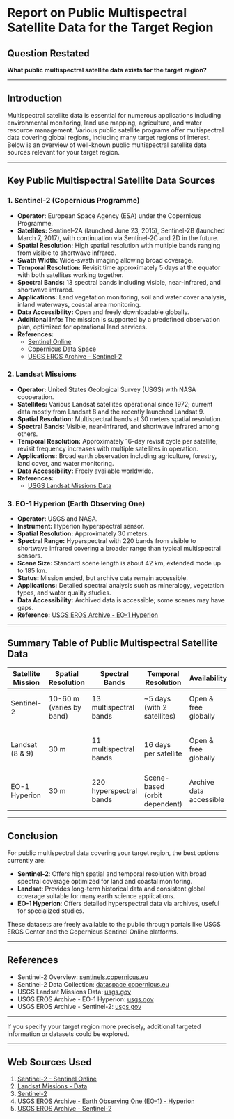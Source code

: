 # Report on Public Multispectral Satellite Data for the Target Region

## Question Restated
**What public multispectral satellite data exists for the target region?**

---

## Introduction
Multispectral satellite data is essential for numerous applications including environmental monitoring, land use mapping, agriculture, and water resource management. Various public satellite programs offer multispectral data covering global regions, including many target regions of interest. Below is an overview of well-known public multispectral satellite data sources relevant for your target region.

---

## Key Public Multispectral Satellite Data Sources

### 1. Sentinel-2 (Copernicus Programme)
- **Operator:** European Space Agency (ESA) under the Copernicus Programme.
- **Satellites:** Sentinel-2A (launched June 23, 2015), Sentinel-2B (launched March 7, 2017), with continuation via Sentinel-2C and 2D in the future.
- **Spatial Resolution:** High spatial resolution with multiple bands ranging from visible to shortwave infrared.
- **Swath Width:** Wide-swath imaging allowing broad coverage.
- **Temporal Resolution:** Revisit time approximately 5 days at the equator with both satellites working together.
- **Spectral Bands:** 13 spectral bands including visible, near-infrared, and shortwave infrared.
- **Applications:** Land vegetation monitoring, soil and water cover analysis, inland waterways, coastal area monitoring.
- **Data Accessibility:** Open and freely downloadable globally.
- **Additional Info:** The mission is supported by a predefined observation plan, optimized for operational land services.
- **References:** 
  - [Sentinel Online](https://sentinels.copernicus.eu/copernicus/sentinel-2)
  - [Copernicus Data Space](https://dataspace.copernicus.eu/explore-data/data-collections/sentinel-data/sentinel-2)
  - [USGS EROS Archive - Sentinel-2](https://www.usgs.gov/centers/eros/science/usgs-eros-archive-sentinel-2)

### 2. Landsat Missions
- **Operator:** United States Geological Survey (USGS) with NASA cooperation.
- **Satellites:** Various Landsat satellites operational since 1972; current data mostly from Landsat 8 and the recently launched Landsat 9.
- **Spatial Resolution:** Multispectral bands at 30 meters spatial resolution.
- **Spectral Bands:** Visible, near-infrared, and shortwave infrared among others.
- **Temporal Resolution:** Approximately 16-day revisit cycle per satellite; revisit frequency increases with multiple satellites in operation.
- **Applications:** Broad earth observation including agriculture, forestry, land cover, and water monitoring.
- **Data Accessibility:** Freely available worldwide.
- **References:**
  - [USGS Landsat Missions Data](https://www.usgs.gov/landsat-missions/data)

### 3. EO-1 Hyperion (Earth Observing One)
- **Operator:** USGS and NASA.
- **Instrument:** Hyperion hyperspectral sensor.
- **Spatial Resolution:** Approximately 30 meters.
- **Spectral Range:** Hyperspectral with 220 bands from visible to shortwave infrared covering a broader range than typical multispectral sensors.
- **Scene Size:** Standard scene length is about 42 km, extended mode up to 185 km.
- **Status:** Mission ended, but archive data remain accessible.
- **Applications:** Detailed spectral analysis such as mineralogy, vegetation types, and water quality studies.
- **Data Accessibility:** Archived data is accessible; some scenes may have gaps.
- **Reference:** [USGS EROS Archive - EO-1 Hyperion](https://www.usgs.gov/centers/eros/science/usgs-eros-archive-earth-observing-one-eo-1-hyperion)

---

## Summary Table of Public Multispectral Satellite Data

| Satellite Mission | Spatial Resolution | Spectral Bands | Temporal Resolution | Availability | Main Applications |
|-------------------|--------------------|----------------|---------------------|--------------|-------------------|
| Sentinel-2        | 10-60 m (varies by band) | 13 multispectral bands | ~5 days (with 2 satellites) | Open & free globally | Vegetation, soil, water, coastal monitoring |
| Landsat (8 & 9)   | 30 m               | 11 multispectral bands | 16 days per satellite | Open & free globally | Land use, agriculture, forestry, water resources |
| EO-1 Hyperion     | 30 m               | 220 hyperspectral bands | Scene-based (orbit dependent) | Archive data accessible | Mineral detection, vegetation, water quality |

---

## Conclusion
For public multispectral data covering your target region, the best options currently are:

- **Sentinel-2**: Offers high spatial and temporal resolution with broad spectral coverage optimized for land and coastal monitoring.
- **Landsat**: Provides long-term historical data and consistent global coverage suitable for many earth science applications.
- **EO-1 Hyperion**: Offers detailed hyperspectral data via archives, useful for specialized studies.

These datasets are freely available to the public through portals like USGS EROS Center and the Copernicus Sentinel Online platforms.

---

## References
- Sentinel-2 Overview: [sentinels.copernicus.eu](https://sentinels.copernicus.eu/copernicus/sentinel-2)  
- Sentinel-2 Data Collection: [dataspace.copernicus.eu](https://dataspace.copernicus.eu/explore-data/data-collections/sentinel-data/sentinel-2)  
- USGS Landsat Missions Data: [usgs.gov](https://www.usgs.gov/landsat-missions/data)  
- USGS EROS Archive - EO-1 Hyperion: [usgs.gov](https://www.usgs.gov/centers/eros/science/usgs-eros-archive-earth-observing-one-eo-1-hyperion)  
- USGS EROS Archive - Sentinel-2: [usgs.gov](https://www.usgs.gov/centers/eros/science/usgs-eros-archive-sentinel-2)  

---

If you specify your target region more precisely, additional targeted information or datasets could be explored.

---
## Web Sources Used

1. [Sentinel-2 - Sentinel Online](https://sentinels.copernicus.eu/copernicus/sentinel-2)
2. [Landsat Missions - Data](https://www.usgs.gov/landsat-missions/data)
3. [Sentinel-2](https://dataspace.copernicus.eu/explore-data/data-collections/sentinel-data/sentinel-2)
4. [USGS EROS Archive - Earth Observing One (EO-1) - Hyperion](https://www.usgs.gov/centers/eros/science/usgs-eros-archive-earth-observing-one-eo-1-hyperion?qt-science_center_objects=0)
5. [USGS EROS Archive - Sentinel-2](https://www.usgs.gov/centers/eros/science/usgs-eros-archive-sentinel-2)
